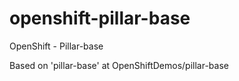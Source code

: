 # openshift-pillar-base
OpenShift - Pillar-base

Based on 'pillar-base' at OpenShiftDemos/pillar-base

